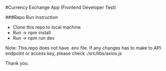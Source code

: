 #Currency Exchange App (Frontend Developer Test)

###Repo Run Instruction

- Clone this repo to local machine
- Run -> npm install
- Run -> npm run dev

Note: This repo does not have .env file. If any changes has to make to API endpoint or access key, please check ./src/libs/axios.js

Thank you.
